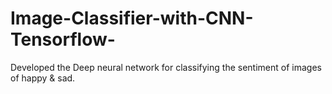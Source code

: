 # Image-Classifier-with-CNN-Tensorflow-

Developed the Deep neural network for classifying the sentiment of images of happy & sad.
